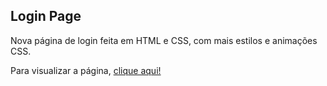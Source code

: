 <h2>Login Page</h2>

<p>Nova página de login feita em HTML e CSS, com mais estilos e animações CSS.</p>
<p>Para visualizar a página, <a href="https://mateusaraujo1.github.io/login-page/">clique aqui!</a></p>
